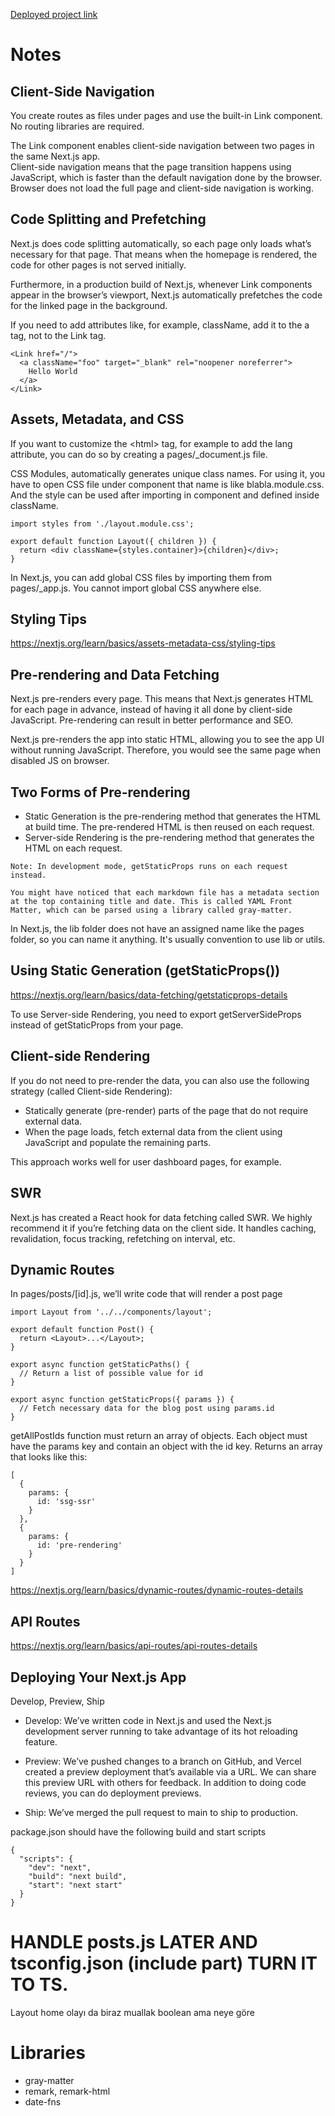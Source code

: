 [Deployed project link](https://nextjs-tutorial-orpin.vercel.app/)

# Notes

## Client-Side Navigation

You create routes as files under pages and use the built-in Link component. No routing libraries are required.

The Link component enables client-side navigation between two pages in the same Next.js app.<br>
Client-side navigation means that the page transition happens using JavaScript, which is faster than the default navigation done by the browser. Browser does not load the full page and client-side navigation is working.

## Code Splitting and Prefetching

Next.js does code splitting automatically, so each page only loads what’s necessary for that page. That means when the homepage is rendered, the code for other pages is not served initially.

Furthermore, in a production build of Next.js, whenever Link components appear in the browser’s viewport, Next.js automatically prefetches the code for the linked page in the background.

If you need to add attributes like, for example, className, add it to the a tag, not to the Link tag.
```
<Link href="/">
  <a className="foo" target="_blank" rel="noopener noreferrer">
    Hello World
  </a>
</Link>
```

## Assets, Metadata, and CSS

If you want to customize the &lt;html&gt; tag, for example to add the lang attribute, you can do so by creating a pages/_document.js file.

CSS Modules, automatically generates unique class names. For using it, you have to open CSS file under component that name is like blabla.module.css. And the style can be used after importing in component and defined inside className.

```
import styles from './layout.module.css';

export default function Layout({ children }) {
  return <div className={styles.container}>{children}</div>;
}
```

In Next.js, you can add global CSS files by importing them from pages/_app.js. You cannot import global CSS anywhere else.

## Styling Tips

https://nextjs.org/learn/basics/assets-metadata-css/styling-tips

## Pre-rendering and Data Fetching

Next.js pre-renders every page. This means that Next.js generates HTML for each page in advance, instead of having it all done by client-side JavaScript. Pre-rendering can result in better performance and SEO.

Next.js pre-renders the app into static HTML, allowing you to see the app UI without running JavaScript. Therefore, you would see the same page when disabled JS on browser.

## Two Forms of Pre-rendering

- Static Generation is the pre-rendering method that generates the HTML at build time. The pre-rendered HTML is then reused on each request.
- Server-side Rendering is the pre-rendering method that generates the HTML on each request.

```
Note: In development mode, getStaticProps runs on each request instead.
```

```
You might have noticed that each markdown file has a metadata section at the top containing title and date. This is called YAML Front Matter, which can be parsed using a library called gray-matter.
```

In Next.js, the lib folder does not have an assigned name like the pages folder, so you can name it anything. It's usually convention to use lib or utils.

## Using Static Generation (getStaticProps())

https://nextjs.org/learn/basics/data-fetching/getstaticprops-details

To use Server-side Rendering, you need to export getServerSideProps instead of getStaticProps from your page.

## Client-side Rendering

If you do not need to pre-render the data, you can also use the following strategy (called Client-side Rendering):

- Statically generate (pre-render) parts of the page that do not require external data.
- When the page loads, fetch external data from the client using JavaScript and populate the remaining parts.

This approach works well for user dashboard pages, for example.

## SWR

Next.js has created a React hook for data fetching called SWR. We highly recommend it if you’re fetching data on the client side. It handles caching, revalidation, focus tracking, refetching on interval, etc.


## Dynamic Routes

In pages/posts/[id].js, we’ll write code that will render a post page

```
import Layout from '../../components/layout';

export default function Post() {
  return <Layout>...</Layout>;
}

export async function getStaticPaths() {
  // Return a list of possible value for id
}

export async function getStaticProps({ params }) {
  // Fetch necessary data for the blog post using params.id
}
```
getAllPostIds function must return an array of objects. Each object must have the params key and contain an object with the id key. Returns an array that looks like this:

```
[
  {
    params: {
      id: 'ssg-ssr'
    }
  },
  {
    params: {
      id: 'pre-rendering'
    }
  }
]
```

https://nextjs.org/learn/basics/dynamic-routes/dynamic-routes-details

## API Routes

https://nextjs.org/learn/basics/api-routes/api-routes-details

## Deploying Your Next.js App

Develop, Preview, Ship

- Develop: We’ve written code in Next.js and used the Next.js development server running to take advantage of its hot reloading feature.

- Preview: We’ve pushed changes to a branch on GitHub, and Vercel created a preview deployment that’s available via a URL. We can share this preview URL with others for feedback. In addition to doing code reviews, you can do deployment previews.

- Ship: We’ve merged the pull request to main to ship to production.

package.json should have the following build and start scripts

```
{
  "scripts": {
    "dev": "next",
    "build": "next build",
    "start": "next start"
  }
}
```


# HANDLE posts.js LATER AND tsconfig.json (include part) TURN IT TO TS. 
Layout home olayı da biraz muallak boolean ama neye göre

# Libraries

- gray-matter
- remark, remark-html
- date-fns

